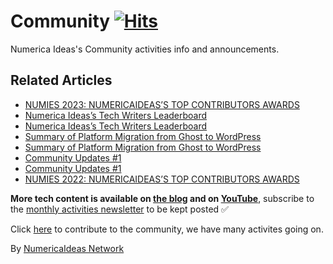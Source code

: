 # Community&nbsp;[![Hits](https://hits.seeyoufarm.com/api/count/incr/badge.svg?url=https%3A%2F%2Fgithub.com%2Fnumerica-ideas%2Fcommunity%2Ftree%2Fmaster%2Fcommunity&count_bg=%2379C83D&title_bg=%23555555&icon=&icon_color=%23E7E7E7&title=hits&edge_flat=false)](https://numericaideas.com/blog/category/community)

Numerica Ideas's Community activities info and announcements.

## Related Articles
<!-- TAG-POSTS-LIST:START -->
- [NUMIES 2023: NUMERICAIDEAS’S TOP CONTRIBUTORS AWARDS](https://numericaideas.com/blog/numies-2023/)
- [Numerica Ideas’s Tech Writers Leaderboard](https://numericaideas.com/blog/tech-writers-leaderboard/)
- [Numerica Ideas’s Tech Writers Leaderboard](https://numericaideas.com/blog/tech-writers-leaderboard/)
- [Summary of Platform Migration from Ghost to WordPress](https://numericaideas.com/blog/platform-migration-from-ghost-to-wordpress/)
- [Summary of Platform Migration from Ghost to WordPress](https://numericaideas.com/blog/platform-migration-from-ghost-to-wordpress/)
- [Community Updates #1](https://numericaideas.com/blog/community-updates-1/)
- [Community Updates #1](https://numericaideas.com/blog/community-updates-1/)
- [NUMIES 2022: NUMERICAIDEAS’S TOP CONTRIBUTORS AWARDS](https://numericaideas.com/blog/numies-2022/)
<!-- TAG-POSTS-LIST:END -->

**More tech content is available on [the blog](https://numericaideas.com/blog/) and on [YouTube](https://www.youtube.com/@numericaideas/channels?sub_confirmation=1)**, subscribe to the [monthly activities newsletter](https://numericaideas.com/blog/category/news/) to be kept posted ✅

Click [here](https://numericaideas.com/#activities) to contribute to the community, we have many activites going on.

By [NumericaIdeas Network](https://numericaideas.com)
